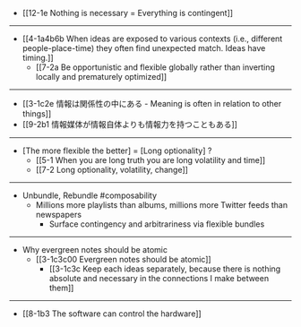 - [[12-1e Nothing is necessary = Everything is contingent]]
---
- [[4-1a4b6b When ideas are exposed to various contexts (i.e., different people-place-time) they often find unexpected match. Ideas have timing.]]
  - [[7-2a Be opportunistic and flexible globally rather than inverting locally and prematurely optimized]]
---
- [[3-1c2e 情報は関係性の中にある - Meaning is often in relation to other things]]
- [[9-2b1 情報媒体が情報自体よりも情報力を持つこともある]]
---
- [The more flexible the better] = [Long optionality] ?
  - [[5-1 When you are long truth you are long volatility and time]]
  - [[7-2 Long optionality, volatility, change]]
---
- Unbundle, Rebundle #composability 
  - Millions more playlists than albums, millions more Twitter feeds than newspapers
    - Surface contingency and arbitrariness via flexible bundles
---
- Why evergreen notes should be atomic
  - [[3-1c3c00 Evergreen notes should be atomic]]
    - [[3-1c3c Keep each ideas separately, because there is nothing absolute and necessary in the connections I make between them]]
---
- [[8-1b3 The software can control the hardware]]
